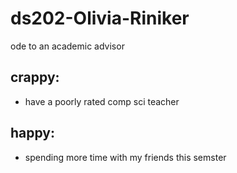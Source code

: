 # ds202-Olivia-Riniker
ode to an academic advisor 
## crappy: 
  - have a poorly rated comp sci teacher 
## happy: 
  - spending more time with my friends this semster 
